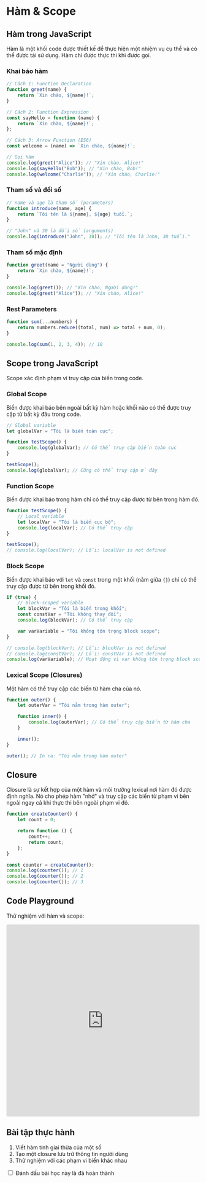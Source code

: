 # Hàm & Scope

## Hàm trong JavaScript

Hàm là một khối code được thiết kế để thực hiện một nhiệm vụ cụ thể và có thể được tái sử dụng. Hàm chỉ được thực thi khi được gọi.

### Khai báo hàm

```javascript
// Cách 1: Function Declaration
function greet(name) {
    return `Xin chào, ${name}!`;
}

// Cách 2: Function Expression
const sayHello = function (name) {
    return `Xin chào, ${name}!`;
};

// Cách 3: Arrow Function (ES6)
const welcome = (name) => `Xin chào, ${name}!`;

// Gọi hàm
console.log(greet("Alice")); // "Xin chào, Alice!"
console.log(sayHello("Bob")); // "Xin chào, Bob!"
console.log(welcome("Charlie")); // "Xin chào, Charlie!"
```

### Tham số và đối số

```javascript
// name và age là tham số (parameters)
function introduce(name, age) {
    return `Tôi tên là ${name}, ${age} tuổi.`;
}

// "John" và 30 là đối số (arguments)
console.log(introduce("John", 30)); // "Tôi tên là John, 30 tuổi."
```

### Tham số mặc định

```javascript
function greet(name = "Người dùng") {
    return `Xin chào, ${name}!`;
}

console.log(greet()); // "Xin chào, Người dùng!"
console.log(greet("Alice")); // "Xin chào, Alice!"
```

### Rest Parameters

```javascript
function sum(...numbers) {
    return numbers.reduce((total, num) => total + num, 0);
}

console.log(sum(1, 2, 3, 4)); // 10
```

## Scope trong JavaScript

Scope xác định phạm vi truy cập của biến trong code.

### Global Scope

Biến được khai báo bên ngoài bất kỳ hàm hoặc khối nào có thể được truy cập từ bất kỳ đâu trong code.

```javascript
// Global variable
let globalVar = "Tôi là biến toàn cục";

function testScope() {
    console.log(globalVar); // Có thể truy cập biến toàn cục
}

testScope();
console.log(globalVar); // Cũng có thể truy cập ở đây
```

### Function Scope

Biến được khai báo trong hàm chỉ có thể truy cập được từ bên trong hàm đó.

```javascript
function testScope() {
    // Local variable
    let localVar = "Tôi là biến cục bộ";
    console.log(localVar); // Có thể truy cập
}

testScope();
// console.log(localVar); // Lỗi: localVar is not defined
```

### Block Scope

Biến được khai báo với `let` và `const` trong một khối (nằm giữa `{}`) chỉ có thể truy cập được từ bên trong khối đó.

```javascript
if (true) {
    // Block-scoped variable
    let blockVar = "Tôi là biến trong khối";
    const constVar = "Tôi không thay đổi";
    console.log(blockVar); // Có thể truy cập

    var varVariable = "Tôi không tôn trọng block scope";
}

// console.log(blockVar); // Lỗi: blockVar is not defined
// console.log(constVar); // Lỗi: constVar is not defined
console.log(varVariable); // Hoạt động vì var không tôn trọng block scope
```

### Lexical Scope (Closures)

Một hàm có thể truy cập các biến từ hàm cha của nó.

```javascript
function outer() {
    let outerVar = "Tôi nằm trong hàm outer";

    function inner() {
        console.log(outerVar); // Có thể truy cập biến từ hàm cha
    }

    inner();
}

outer(); // In ra: "Tôi nằm trong hàm outer"
```

## Closure

Closure là sự kết hợp của một hàm và môi trường lexical nơi hàm đó được định nghĩa. Nó cho phép hàm "nhớ" và truy cập các biến từ phạm vi bên ngoài ngay cả khi thực thi bên ngoài phạm vi đó.

```javascript
function createCounter() {
    let count = 0;

    return function () {
        count++;
        return count;
    };
}

const counter = createCounter();
console.log(counter()); // 1
console.log(counter()); // 2
console.log(counter()); // 3
```

## Code Playground

Thử nghiệm với hàm và scope:

<div class="code-playground">
<iframe src="https://stackblitz.com/edit/js-playground-polytuts-functions?embed=1&file=index.js&hideNavigation=1" style="width:100%; height:500px; border:0; border-radius: 4px; overflow:hidden;"></iframe>
</div>

## Bài tập thực hành

1. Viết hàm tính giai thừa của một số
2. Tạo một closure lưu trữ thông tin người dùng
3. Thử nghiệm với các phạm vi biến khác nhau

<div class="progress-tracker">
<input type="checkbox" id="completed-functions" name="completed-functions">
<label for="completed-functions">Đánh dấu bài học này là đã hoàn thành</label>
</div>

<script>
document.addEventListener('DOMContentLoaded', () => {
  const checkbox = document.getElementById('completed-functions');
  
  if (localStorage.getItem('completed-functions') === 'true') {
    checkbox.checked = true;
  }
  
  checkbox.addEventListener('change', () => {
    localStorage.setItem('completed-functions', checkbox.checked);
    
    // Cập nhật tiến trình tổng thể
    updateOverallProgress();
  });
  
  function updateOverallProgress() {
    // Lấy tất cả các bài học JavaScript
    const jsLessons = [
      'completed-intro',
      'completed-variables',
      'completed-loops',
      'completed-functions'
    ];
    
    // Đếm số bài học đã hoàn thành
    const completedCount = jsLessons.filter(
      lesson => localStorage.getItem(lesson) === 'true'
    ).length;
    
    // Tính phần trăm hoàn thành
    const percentage = Math.round((completedCount / jsLessons.length) * 100);
    
    // Lưu và cập nhật UI (nếu đang ở trang chủ)
    localStorage.setItem('overallProgress', percentage);
    
    const progressBar = document.querySelector('progress');
    if (progressBar) {
      progressBar.value = percentage;
      progressBar.nextElementSibling.textContent = `${percentage}% Hoàn thành`;
    }
  }
  
  // Chạy khi trang tải để cập nhật UI
  updateOverallProgress();
});
</script>
